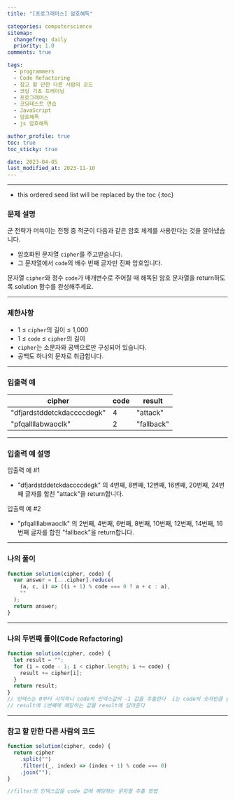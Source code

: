 ```yaml
---
title: "[프로그래머스] 암호해독"

categories: computerscience
sitemap:
  changefreq: daily
  priority: 1.0
comments: true

tags:
  - programmers
  - Code Refactoring
  - 참고 할 만한 다른 사람의 코드
  - 코딩 기초 트레이닝
  - 프로그래머스
  - 코딩테스트 연습
  - JavaScript
  - 암호해독
  - js 암호해독

author_profile: true
toc: true
toc_sticky: true

date: 2023-04-05
last_modified_at: 2023-11-10
---
```


---

<!-- prettier-ignore -->
* this ordered seed list will be replaced by the toc 
{:toc}

### 문제 설명

군 전략가 머쓱이는 전쟁 중 적군이 다음과 같은 암호 체계를 사용한다는 것을 알아냈습니다.

- 암호화된 문자열 `cipher`를 주고받습니다.
- 그 문자열에서 `code`의 배수 번째 글자만 진짜 암호입니다.

문자열 `cipher`와 정수 `code`가 매개변수로 주어질 때 해독된 암호 문자열을 return하도록 solution 함수를 완성해주세요.

---

### 제한사항

- 1 ≤ `cipher`의 길이 ≤ 1,000
- 1 ≤ `code` ≤ `cipher`의 길이
- `cipher`는 소문자와 공백으로만 구성되어 있습니다.
- 공백도 하나의 문자로 취급합니다.

---

### 입출력 예

| cipher                     | code | result     |
| -------------------------- | ---- | ---------- |
| "dfjardstddetckdaccccdegk" | 4    | "attack"   |
| "pfqallllabwaoclk"         | 2    | "fallback" |

---

### 입출력 예 설명

입출력 예 #1

- "dfjardstddetckdaccccdegk" 의 4번째, 8번째, 12번째, 16번째, 20번째, 24번째 글자를 합친 "attack"을 return합니다.

입출력 예 #2

- "pfqallllabwaoclk" 의 2번째, 4번째, 6번째, 8번째, 10번째, 12번째, 14번째, 16번째 글자를 합친 "fallback"을 return합니다.

---

### 나의 풀이

```jsx
function solution(cipher, code) {
  var answer = [...cipher].reduce(
    (a, c, i) => ((i + 1) % code === 0 ? a + c : a),
    ""
  );
  return answer;
}
```

---

### 나의 두번째 풀이(Code Refactoring)

```jsx
function solution(cipher, code) {
  let result = "";
  for (i = code - 1; i < cipher.length; i += code) {
    result += cipher[i];
  }
  return result;
}
// 인덱스는 0부터 시작하니 code의 인덱스값의 -1 값을 추출한다  i는 code의 숫자만큼 출력
// result에 i번째에 해당하는 값을 result에 담아준다
```

---

### 참고 할 만한 다른 사람의 코드

```jsx
function solution(cipher, code) {
  return cipher
    .split("")
    .filter((_, index) => (index + 1) % code === 0)
    .join("");
}

//filter의 인덱스값을 code 값에 해당하는 문자열 추출 방법
```
